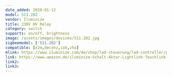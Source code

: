```yaml
---
date_added: 2020-01-12
model: 511.202
vendor: Iluminize
title: 230V HV Relay
category: switch
supports: on/off, brightness
image: /assets/images/devices/511.202.jpg
zigbeemodel: ['511.202']
compatible: [z2m,deconz,iob,zha]
mlink: https://www.iluminize.com/de/shop/led-steuerung/led-controller/product/555-511-202-zigbee-schaltaktor-400w-230v.html
link: https://www.amazon.de/iluminize-Schalt-Aktor-Lightlink-Touchlink-Dimmfunktion/dp/B07PCRJ66Y
link2: 
link3: 
---
```

